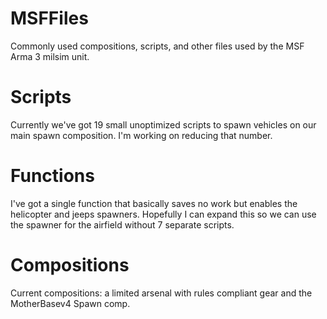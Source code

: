 # MSFFiles
Commonly used compositions, scripts, and other files used by the MSF Arma 3 milsim unit.

# Scripts
Currently we've got 19 small unoptimized scripts to spawn vehicles on our main spawn composition. I'm working on reducing that number.

# Functions
I've got a single function that basically saves no work but enables the helicopter and jeeps spawners. Hopefully I can expand this so we can use the spawner for the airfield without 7 separate scripts.

# Compositions
Current compositions: a limited arsenal with rules compliant gear and the MotherBasev4 Spawn comp.
